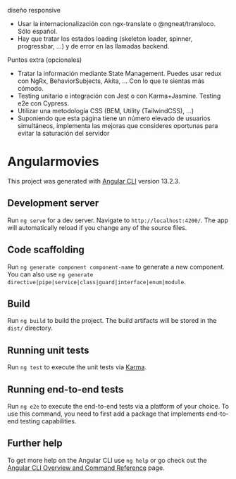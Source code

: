

diseño responsive 
- Usar la internacionalización con ngx-translate o @ngneat/transloco. Sólo español.
- Hay que tratar los estados loading (skeleton loader, spinner, progressbar, ...) y de error
en las llamadas backend.



Puntos extra (opcionales)
- Tratar la información mediante State Management. Puedes usar redux con NgRx,
BehaviorSubjects, Akita, … Con lo que te sientas más cómodo.
- Testing unitario e integración con Jest o con Karma+Jasmine. Testing e2e con Cypress.
- Utilizar una metodología CSS (BEM, Utility (TailwindCSS), …)
- Suponiendo que esta página tiene un número elevado de usuarios simultáneos,
implementa las mejoras que consideres oportunas para evitar la saturación del servidor



# Angularmovies

This project was generated with [Angular CLI](https://github.com/angular/angular-cli) version 13.2.3.

## Development server

Run `ng serve` for a dev server. Navigate to `http://localhost:4200/`. The app will automatically reload if you change any of the source files.

## Code scaffolding

Run `ng generate component component-name` to generate a new component. You can also use `ng generate directive|pipe|service|class|guard|interface|enum|module`.

## Build

Run `ng build` to build the project. The build artifacts will be stored in the `dist/` directory.

## Running unit tests

Run `ng test` to execute the unit tests via [Karma](https://karma-runner.github.io).

## Running end-to-end tests

Run `ng e2e` to execute the end-to-end tests via a platform of your choice. To use this command, you need to first add a package that implements end-to-end testing capabilities.

## Further help

To get more help on the Angular CLI use `ng help` or go check out the [Angular CLI Overview and Command Reference](https://angular.io/cli) page.
